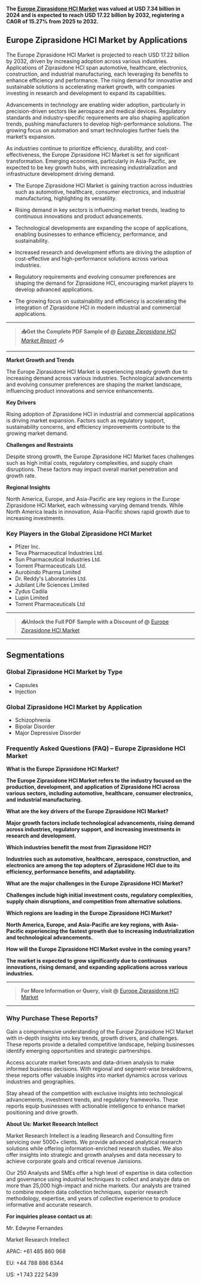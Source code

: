 <p><strong>The <a href="https://www.marketresearchintellect.com/download-sample/?rid=942634&amp;utm_source=Pulse-April-Europe&amp;utm_medium=852">Europe Ziprasidone HCl Market</a> was valued at USD 7.34 billion in 2024 and is expected to reach USD 17.22 billion by 2032, registering a CAGR of 15.27% from 2025 to 2032.</strong></p><h2>Europe Ziprasidone HCl Market by Applications&nbsp;</h2><p><p>The Europe Ziprasidone HCl Market is projected to reach USD 17.22 billion by 2032, driven by increasing adoption across various industries. Applications of Ziprasidone HCl span automotive, healthcare, electronics, construction, and industrial manufacturing, each leveraging its benefits to enhance efficiency and performance. The rising demand for innovative and sustainable solutions is accelerating market growth, with companies investing in research and development to expand its capabilities.</p><p>Advancements in technology are enabling wider adoption, particularly in precision-driven sectors like aerospace and medical devices. Regulatory standards and industry-specific requirements are also shaping application trends, pushing manufacturers to develop high-performance solutions. The growing focus on automation and smart technologies further fuels the market&rsquo;s expansion.</p><p>As industries continue to prioritize efficiency, durability, and cost-effectiveness, the Europe Ziprasidone HCl Market is set for significant transformation. Emerging economies, particularly in Asia-Pacific, are expected to be key growth hubs, with increasing industrialization and infrastructure development driving demand.</p></p><ul><li><p>The Europe Ziprasidone HCl Market is gaining traction across industries such as automotive, healthcare, consumer electronics, and industrial manufacturing, highlighting its versatility.</p></li><li><p>Rising demand in key sectors is influencing market trends, leading to continuous innovations and product advancements.</p></li><li><p>Technological developments are expanding the scope of applications, enabling businesses to enhance efficiency, performance, and sustainability.</p></li><li><p>Increased research and development efforts are driving the adoption of cost-effective and high-performance solutions across various industries.</p></li><li><p>Regulatory requirements and evolving consumer preferences are shaping the demand for Ziprasidone HCl, encouraging market players to develop advanced applications.</p></li><li><p>The growing focus on sustainability and efficiency is accelerating the integration of Ziprasidone HCl in modern industrial and commercial applications.</p></li></ul><hr /><blockquote><p><strong><span class="font-[700]">📥Get the Complete PDF Sample of @ </span></strong><em><span class="font-[700]"><a href="https://www.marketresearchintellect.com/download-sample/?rid=942634&amp;utm_source=Pulse-April-Europe&amp;utm_medium=852" target="_blank" data-tracking-control-name="article-ssr-frontend-pulse_little-text-block" data-tracking-will-navigate="" data-test-link="">Europe Ziprasidone HCl Market Report</a>&nbsp;📥</span></em></p></blockquote><hr /><p class="" data-start="77" data-end="360"><strong data-start="77" data-end="105">Market Growth and Trends</strong></p><p class="" data-start="77" data-end="360">The Europe Ziprasidone HCl Market is experiencing steady growth due to increasing demand across various industries. Technological advancements and evolving consumer preferences are shaping the market landscape, influencing product innovations and service enhancements.</p><p class="" data-start="362" data-end="606"><strong data-start="362" data-end="377">Key Drivers</strong></p><p class="" data-start="362" data-end="606">Rising adoption of Ziprasidone HCl in industrial and commercial applications is driving market expansion. Factors such as regulatory support, sustainability concerns, and efficiency improvements contribute to the growing market demand.</p><p class="" data-start="608" data-end="849"><strong data-start="608" data-end="637">Challenges and Restraints</strong></p><p class="" data-start="608" data-end="849">Despite strong growth, the Europe Ziprasidone HCl Market faces challenges such as high initial costs, regulatory complexities, and supply chain disruptions. These factors may impact overall market penetration and growth rate.</p><p class="" data-start="851" data-end="1095"><strong data-start="851" data-end="872">Regional Insights</strong></p><p class="" data-start="851" data-end="1095">North America, Europe, and Asia-Pacific are key regions in the Europe Ziprasidone HCl Market, each witnessing varying demand trends. While North America leads in innovation, Asia-Pacific shows rapid growth due to increasing investments.</p><p><h3>Key Players in the Global Ziprasidone HCl Market </h3><ul><li>Pfizer Inc.</li><li>Teva Pharmaceutical Industries Ltd.</li><li>Sun Pharmaceutical Industries Ltd.</li><li>Torrent Pharmaceuticals Ltd.</li><li>Aurobindo Pharma Limited</li><li>Dr. Reddy's Laboratories Ltd.</li><li>Jubilant Life Sciences Limited</li><li>Zydus Cadila</li><li>Lupin Limited</li><li>Torrent Pharmaceuticals Ltd</li></ul></p><hr /><blockquote><p><strong>📥Unlock the Full PDF Sample with a Discount of @</strong> <a href="https://www.marketresearchintellect.com/ask-for-discount/?rid=942634&amp;utm_source=Pulse-April-Europe&amp;utm_medium=852">Europe Ziprasidone HCl Market</a></p></blockquote><hr /><p><h2>Segmentations</h2><h3>Global Ziprasidone HCl Market by Type</h3><ul><li>Capsules</li><li>Injection</li></ul><h3>Global Ziprasidone HCl Market by Application</h3><ul><li>Schizophrenia</li><li>Bipolar Disorder</li><li>Major Depressive Disorder</li></ul></p><h3><strong>Frequently Asked Questions (FAQ) &ndash; Europe Ziprasidone HCl Market</strong></h3><p><strong>What is the Europe Ziprasidone HCl Market?</strong></p><p><strong>The Europe Ziprasidone HCl Market refers to the industry focused on the production, development, and application of Ziprasidone HCl across various sectors, including automotive, healthcare, consumer electronics, and industrial manufacturing.</strong></p><p><strong>What are the key drivers of the Europe Ziprasidone HCl Market?</strong></p><p><strong>Major growth factors include technological advancements, rising demand across industries, regulatory support, and increasing investments in research and development.</strong></p><p><strong>Which industries benefit the most from Ziprasidone HCl?</strong></p><p><strong>Industries such as automotive, healthcare, aerospace, construction, and electronics are among the top adopters of Ziprasidone HCl due to its efficiency, performance benefits, and adaptability.</strong></p><p><strong>What are the major challenges in the Europe Ziprasidone HCl Market?</strong></p><p><strong>Challenges include high initial investment costs, regulatory complexities, supply chain disruptions, and competition from alternative solutions.</strong></p><p><strong>Which regions are leading in the Europe Ziprasidone HCl Market?</strong></p><p><strong>North America, Europe, and Asia-Pacific are key regions, with Asia-Pacific experiencing the fastest growth due to increasing industrialization and technological advancements.</strong></p><p><strong>How will the Europe Ziprasidone HCl Market evolve in the coming years?</strong></p><p><strong>The market is expected to grow significantly due to continuous innovations, rising demand, and expanding applications across various industries.</strong></p><hr /><blockquote><p><span class="font-[700]"><strong>For More Information or Query, visit&nbsp;@</strong>&nbsp;</span><span class="font-[700]"><a href="https://www.marketresearchintellect.com/product/global-ziprasidone-hcl-market/?utm_source=Linkedin&utm_medium=852" target="_blank" data-tracking-control-name="article-ssr-frontend-pulse_little-text-block" data-tracking-will-navigate="" data-test-link="">Europe Ziprasidone HCl Market</a></span></p></blockquote><hr /><h3><strong data-start="0" data-end="31">Why Purchase These Reports?</strong></h3><p class="" data-start="35" data-end="297">Gain a comprehensive understanding of the Europe Ziprasidone HCl Market with in-depth insights into key trends, growth drivers, and challenges. These reports provide a detailed competitive landscape, helping businesses identify emerging opportunities and strategic partnerships.</p><p class="" data-start="299" data-end="540">Access accurate market forecasts and data-driven analysis to make informed business decisions. With regional and segment-wise breakdowns, these reports offer valuable insights into market dynamics across various industries and geographies.</p><p class="" data-start="542" data-end="784">Stay ahead of the competition with exclusive insights into technological advancements, investment trends, and regulatory frameworks. These reports equip businesses with actionable intelligence to enhance market positioning and drive growth.</p><p><strong><span class="font-[700]">About Us: Market Research Intellect</span></strong></p><p><span class="">Market Research Intellect is a leading Research and Consulting firm servicing over 5000+ clients. We provide advanced analytical research solutions while offering information-enriched research studies.&nbsp;</span>We also offer insights into strategic and growth analyses and data necessary to achieve corporate goals and critical revenue Janisions.</p><p><span class="">Our 250 Analysts and SMEs offer a high level of expertise in data collection and governance using industrial techniques to collect and analyze data on more than 25,000 high-impact and niche markets. Our analysts are trained to combine modern data collection techniques, superior research methodology, expertise, and years of collective experience to produce informative and accurate research.</span></p><p><strong>For inquiries please contact us at:</strong></p><p>Mr. Edwyne Fernandes</p><p>Market Research Intellect</p><p>APAC: +61 485 860 968</p><p>EU: +44 788 886 6344</p><p>US: +1 743 222 5439</p>